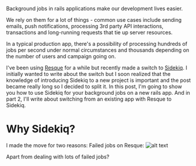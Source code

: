 Background jobs in rails applications make our development lives easier. 

We rely on them for a lot of things - common use cases include sending emails, push notifications, processing 3rd party API interactions, transactions and long-running requests that tie up server resources.

In a typical production app, there's a possibility of processing hundreds of jobs per second under normal circumstances and thousands depending on the number of users and campaign going on.

I've been using [Resque](https://github.com/resque/resque) for a while but recently made a switch to [Sidekiq](https://github.com/mperham/sidekiq). I initially wanted to write about the switch but I soon realized that the knowledge of introducing Sidekiq to a new project is important and the post became really long so I decided to split it. In this post, I'm going to show you how to use Sidekiq for your background jobs on a new rails app. And in part 2, I'll write about switching from an existing app with Resque to Sidekiq.

# Why Sidekiq?
I made the move for two reasons:
Failed jobs on Resque: 
![alt text][failedjobs]

[failedjobs]: https://github.com/esteedqueen/sidekiq_tut_post/images/resquefailedjobs.png "Failed jobs on Resque"

Apart from dealing with lots of failed jobs?
